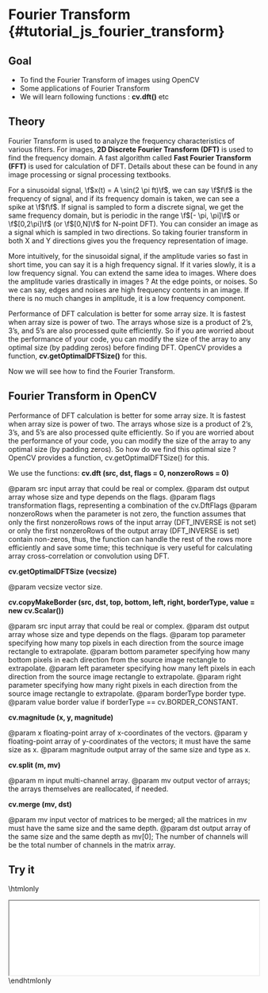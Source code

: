 Fourier Transform {#tutorial_js_fourier_transform}
=================

Goal
----

-   To find the Fourier Transform of images using OpenCV
-   Some applications of Fourier Transform
-   We will learn following functions : **cv.dft()** etc

Theory
------

Fourier Transform is used to analyze the frequency characteristics of various filters. For images,
**2D Discrete Fourier Transform (DFT)** is used to find the frequency domain. A fast algorithm
called **Fast Fourier Transform (FFT)** is used for calculation of DFT. Details about these can be
found in any image processing or signal processing textbooks.

For a sinusoidal signal, \f$x(t) = A \sin(2 \pi ft)\f$, we can say \f$f\f$ is the frequency of signal, and
if its frequency domain is taken, we can see a spike at \f$f\f$. If signal is sampled to form a discrete
signal, we get the same frequency domain, but is periodic in the range \f$[- \pi, \pi]\f$ or \f$[0,2\pi]\f$
(or \f$[0,N]\f$ for N-point DFT). You can consider an image as a signal which is sampled in two
directions. So taking fourier transform in both X and Y directions gives you the frequency
representation of image.

More intuitively, for the sinusoidal signal, if the amplitude varies so fast in short time, you can
say it is a high frequency signal. If it varies slowly, it is a low frequency signal. You can extend
the same idea to images. Where does the amplitude varies drastically in images ? At the edge points,
or noises. So we can say, edges and noises are high frequency contents in an image. If there is no
much changes in amplitude, it is a low frequency component.

Performance of DFT calculation is better for some array size. It is fastest when array size is power
of two. The arrays whose size is a product of 2’s, 3’s, and 5’s are also processed quite
efficiently. So if you are worried about the performance of your code, you can modify the size of
the array to any optimal size (by padding zeros) before finding DFT. OpenCV provides a function, **cv.getOptimalDFTSize()** for this.

Now we will see how to find the Fourier Transform.

Fourier Transform in OpenCV
---------------------------

Performance of DFT calculation is better for some array size. It is fastest when array size is power of two. The arrays whose size is a product of 2’s, 3’s, and 5’s are also processed quite efficiently. So if you are worried about the performance of your code, you can modify the size of the array to any optimal size (by padding zeros). So how do we find this optimal size ? OpenCV provides a function, cv.getOptimalDFTSize() for this.

We use the functions: **cv.dft (src, dst, flags = 0, nonzeroRows = 0)**

@param src           input array that could be real or complex.
@param dst           output array whose size and type depends on the flags.
@param flags         transformation flags, representing a combination of the cv.DftFlags
@param nonzeroRows   when the parameter is not zero, the function assumes that only the first nonzeroRows rows of the input array (DFT_INVERSE is not set) or only the first nonzeroRows of the output array (DFT_INVERSE is set) contain non-zeros, thus, the function can handle the rest of the rows more efficiently and save some time; this technique is very useful for calculating array cross-correlation or convolution using DFT.

**cv.getOptimalDFTSize (vecsize)**

@param vecsize   vector size.

**cv.copyMakeBorder (src, dst, top, bottom, left, right, borderType, value = new cv.Scalar())**

@param src           input array that could be real or complex.
@param dst           output array whose size and type depends on the flags.
@param top           parameter specifying how many top pixels in each direction from the source image rectangle to extrapolate.
@param bottom        parameter specifying how many bottom pixels in each direction from the source image rectangle to extrapolate.
@param left          parameter specifying how many left pixels in each direction from the source image rectangle to extrapolate.
@param right         parameter specifying how many right pixels in each direction from the source image rectangle to extrapolate.
@param borderType    border type.
@param value         border value if borderType == cv.BORDER_CONSTANT.

**cv.magnitude (x, y, magnitude)**

@param x          floating-point array of x-coordinates of the vectors.
@param y          floating-point array of y-coordinates of the vectors; it must have the same size as x.
@param magnitude  output array of the same size and type as x.

**cv.split (m, mv)**

@param m     input multi-channel array.
@param mv    output vector of arrays; the arrays themselves are reallocated, if needed.

**cv.merge (mv, dst)**

@param mv      input vector of matrices to be merged; all the matrices in mv must have the same size and the same depth.
@param dst     output array of the same size and the same depth as mv[0]; The number of channels will be the total number of channels in the matrix array.

Try it
------

\htmlonly
<iframe src="js_fourier_transform_dft.html" width="100%"
        onload="this.style.height=this.contentDocument.body.scrollHeight +'px';">
</iframe>
\endhtmlonly